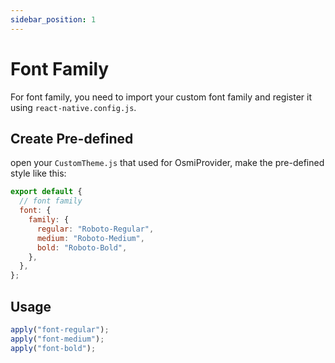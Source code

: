```yaml
---
sidebar_position: 1
---
```


# Font Family

For font family, you need to import your custom font family and register it using `react-native.config.js`.

## Create Pre-defined

open your `CustomTheme.js` that used for OsmiProvider, make the pre-defined style like this:

```jsx harmony
export default {
  // font family
  font: {
    family: {
      regular: "Roboto-Regular",
      medium: "Roboto-Medium",
      bold: "Roboto-Bold",
    },
  },
};
```

## Usage

```jsx harmony
apply("font-regular");
apply("font-medium");
apply("font-bold");
```
